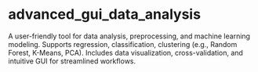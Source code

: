 # advanced_gui_data_analysis
A user-friendly tool for data analysis, preprocessing, and machine learning modeling. Supports regression, classification, clustering (e.g., Random Forest, K-Means, PCA). Includes data visualization, cross-validation, and intuitive GUI for streamlined workflows.
